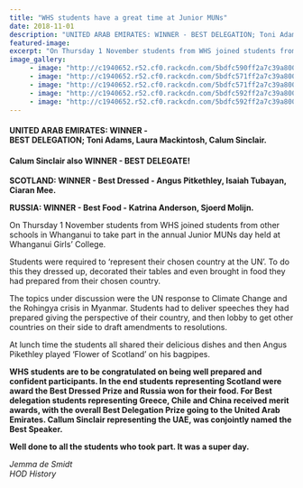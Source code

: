 ```yaml
---
title: "WHS students have a great time at Junior MUNs"
date: 2018-11-01
description: "UNITED ARAB EMIRATES: WINNER - BEST DELEGATION; Toni Adams, Laura Mackintosh, Calum Sinclair at Junior MUNs."
featured-image: 
excerpt: "On Thursday 1 November students from WHS joined students from other schools in Whanganui to take part in the annual Junior MUNs day held at Whanganui Girls’ College."
image_gallery:
	 - image: "http://c1940652.r52.cf0.rackcdn.com/5bdfc590ff2a7c39a8000320/20181101_100420.jpg"
	 - image: "http://c1940652.r52.cf0.rackcdn.com/5bdfc571ff2a7c39a800031a/20181101_100735.jpg"
	 - image: "http://c1940652.r52.cf0.rackcdn.com/5bdfc571ff2a7c39a8000318/20181101_100612.jpg"
	 - image: "http://c1940652.r52.cf0.rackcdn.com/5bdfc592ff2a7c39a8000323/20181101_100522.jpg"
	 - image: "http://c1940652.r52.cf0.rackcdn.com/5bdfc592ff2a7c39a8000322/20181101_100441.jpg"
---
```


<h4>UNITED ARAB EMIRATES: WINNER - <br />BEST DELEGATION; Toni Adams, Laura Mackintosh, Calum Sinclair.</h4>
<h4>Calum Sinclair also WINNER - BEST DELEGATE!</h4>
<p><strong>SCOTLAND: WINNER - Best Dressed - Angus Pitkethley, Isaiah Tubayan, Ciaran Mee.</strong></p>
<p><strong>RUSSIA: WINNER - Best Food - Katrina Anderson, Sjoerd Molijn.</strong></p>
<p>On Thursday 1&nbsp;November students from WHS joined students from other schools in Whanganui to take part in the annual Junior MUNs day held at Whanganui Girls&rsquo; College.</p>
<p>Students were required to &lsquo;represent their chosen country at the UN&rsquo;. To do this they dressed up, decorated their tables and even brought in food they had prepared from their chosen country.</p>
<p>The topics under discussion were the UN response to Climate Change and the Rohingya crisis in Myanmar. Students had to deliver speeches they had prepared giving the perspective of their country, and then lobby to get other countries on their side to draft amendments to resolutions.</p>
<p>At lunch time the students all shared their delicious dishes and then Angus Pikethley played &lsquo;Flower of Scotland&rsquo; on his bagpipes.</p>
<p><strong>WHS students are to be congratulated on being well prepared and confident participants. In the end students representing Scotland were award the Best Dressed Prize and Russia won for their food. For Best delegation students representing Greece, Chile and China received merit awards, with the overall Best Delegation Prize going to the United Arab Emirates. Callum Sinclair representing the UAE, was conjointly named the Best Speaker.&nbsp;</strong></p>
<p><strong>Well done to all the students who took part. It was a super day.</strong></p>
<p><em>Jemma de Smidt</em><br /><em>HOD History</em></p>


